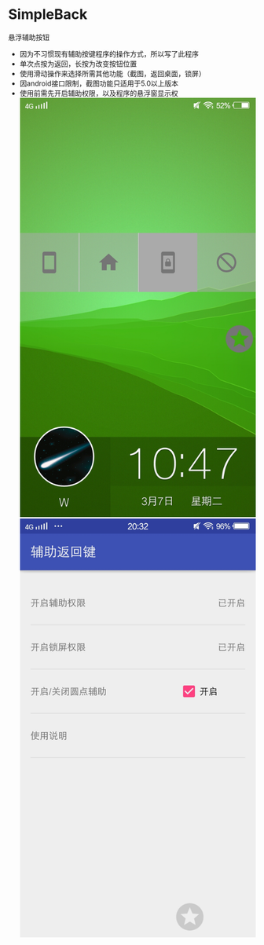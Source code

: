# SimpleBack
悬浮辅助按钮

* 因为不习惯现有辅助按键程序的操作方式，所以写了此程序
* 单次点按为返回，长按为改变按钮位置
* 使用滑动操作来选择所需其他功能（截图，返回桌面，锁屏）
* 因android接口限制，截图功能只适用于5.0以上版本
* 使用前需先开启辅助权限，以及程序的悬浮窗显示权
![screenshoot](https://github.com/7dollars/SimpleBack/blob/master/screenshoots/1.jpg)
![screenshoot](https://github.com/7dollars/SimpleBack/blob/master/screenshoots/2.jpg)